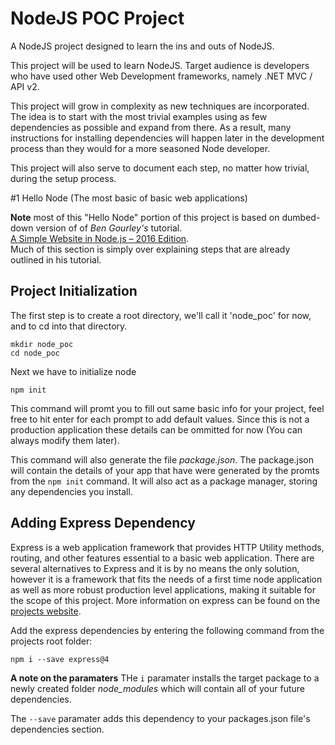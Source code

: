 # NodeJS POC Project
A NodeJS project designed to learn the ins and outs of NodeJS.

This project will be used to learn NodeJS.  Target audience is developers who have used other Web Development frameworks, namely .NET MVC / API v2.  

This project will grow in complexity as new techniques are incorporated.  The idea is to start with the most trivial examples using as few dependencies as possible and expand from there.  As a result, many instructions for installing dependencies will happen later in the development process than they would for a more seasoned Node developer.  

This project will also serve to document each step, no matter how trivial, during the setup process.

#1 Hello Node (The most basic of basic web applications) 

__Note__ most of this "Hello Node" portion of this project is based on dumbed-down version of of _Ben Gourley's_ tutorial.  
[A Simple Website in Node.js – 2016 Edition](http://www.clock.co.uk/blog/a-simple-website-in-node-js-2016-edition).  
Much of this section is simply over explaining steps that are already outlined in his tutorial.

## Project Initialization
The first step is to create a root directory, we'll call it 'node_poc' for now, and to cd into that directory.

```
mkdir node_poc
cd node_poc
```

Next we have to initialize node 

```
npm init
```

This command will promt you to fill out same basic info for your project, feel free to hit enter for each prompt to add default values.
Since this is not a production application these details can be ommitted for now (You can always modify them later).

This command will also generate the file _package.json_.  The package.json will contain the details of your app that have were
generated by the promts from the `npm init` command.  It will also act as a package manager, storing any dependencies you install.

## Adding Express Dependency
Express is a web application framework that provides HTTP Utility methods, routing, and other features essential to a basic web application.  There are several alternatives to Express and it is by no means the only solution, however it is a framework that fits the needs of a first time node application as well as more robust production level applications, making it suitable for the scope of this project.  More information on express can be found on the [projects website](http://expressjs.com).

Add the express dependencies by entering the following command from the projects root folder:

```
npm i --save express@4
```

__A note on the paramaters__
THe `i` paramater installs the target package to a newly created folder _node_modules_ which will contain all of your future dependencies.  

The `--save` paramater adds this dependency to your packages.json file's dependencies section.  
